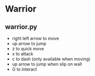 # Warrior

## warrior.py
 - right left arrow to move
 - up arrow to jump 
 - z to quick move
 - x to attack
 - c to dash (only available when moving)
 - up arrow to jump when slip on wall
 - G to interact
